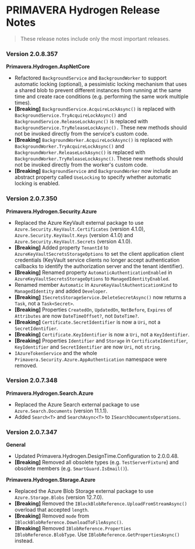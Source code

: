 # PRIMAVERA Hydrogen Release Notes

> These release notes include only the most important releases.

### <a name="2.0.8.357"></a>Version 2.0.8.357

**Primavera.Hydrogen.AspNetCore**

- Refactored `BackgroundService` and `BackgroundWorker` to support automatic locking (optional), a pessimistic locking mechanism that uses a shared blob to prevent different instances from running at the same time and create race conditions (e.g. performing the same work multiple times).
- **[Breaking]** `BackgroundService.AcquireLockAsync()` is replaced with `BackgroundService.TryAcquireLockAsync()` and `BackgroundService.ReleaseLockAsync()` is replaced with `BackgroundService.TryReleaseLockAsync().` These new methods should not be invoked directly from the service's custom code.
- **[Breaking]** `BackgroundWorker.AcquireLockAsync()` is replaced with `BackgroundWorker.TryAcquireLockAsync()` and `BackgroundWorker.ReleaseLockAsync()` is replaced with `BackgroundWorker.TryReleaseLockAsync()`. These new methods should not be invoked directly from the worker's custom code.
- **[Breaking]** `BackgroundService` and `BackgroundWorker` now include an abstract property called `UseLocking` to specify whether automatic locking is enabled.

### <a name="2.0.7.350"></a>Version 2.0.7.350

**Primavera.Hydrogen.Security.Azure**

- Replaced the Azure KeyVault external package to use `Azure.Security.KeyVault.Certificates` (version 4.1.0), `Azure.Security.KeyVault.Keys` (version 4.1.0) and `Azure.Security.KeyVault.Secrets` (version 4.1.0).
- **[Breaking]** Added property `TenantId` to `AzureKeyVaultSecretsStorageOptions` to set the client application client credentials (KeyVault service clients no longer accept authentication callbacks to identify the authorization server and the tenant identifier).
- **[Breaking]** Renamed property `AutomaticAuthenticationEnabled` in `AzureKeyVaultSecretsStorageOptions` to `ManagedIdentityEnabled`.
- Renamed member `Automatic` in `AzureKeyVaultAuthenticationKind` to `ManagedIdentity` and added `Developer`.
- **[Breaking]** `ISecretsStorageService.DeleteSecretAsync()` now returns a `Task`, not a `Task<Secret>`.
- **[Breaking]** Properties `CreatedOn`, `UpdatedOn`, `NotBefore`, `Expires` of `Attributes` are now `DateTimeOffset?`, not `DateTime?`.
- **[Breaking]** `Certificate.SecretIdentifier` is now a `Uri`, not a `SecretIdentifier`.
- **[Breaking]** `Certificate.KeyIdentifier` is now a `Uri`, not a `KeyIdentifier`.
- **[Breaking]** Properties `Identifier` and `Storage` in `CertificateIdentifier`, `KeyIdentifier` and `SecretIdentifier` are now `Uri`, not `string`.
- `IAzureTokenService` and the whole `Primavera.Security.Azure.AppAuthentication` namespace were removed.

### <a name="2.0.7.348"></a>Version 2.0.7.348

**Primavera.Hydrogen.Search.Azure**

- Replaced the Azure Search external package to use `Azure.Search.Documents` (version 11.1.1).
- Added `Search<T>` and `SearchAsync<T>` to `ISearchDocumentsOperations`.

### <a name="2.0.7.347"></a>Version 2.0.7.347

**General**

- Updated Primavera.Hydrogen.DesignTime.Configuration to 2.0.0.48.
- **[Breaking]** Removed all obsolete types (e.g. `TestServerFixture`) and obsolete members (e.g. `SmartGuard.IsEmail()`).

**Primavera.Hydrogen.Storage.Azure**

- Replaced the Azure Blob Storage external package to use `Azure.Storage.Blobs` (version 12.7.0).
- **[Breaking]** Removed the `IBlockBlobReference.UploadFromStreamAsync()` overload that accepted `length`.
- **[Breaking]** Removed `mode` from `IBlockBlobReference.DownloadToFileAsync()`.
- **[Breaking]** Removed `IBlobReference.Properties` `IBlobReference.BlobType`. Use `IBlobReference.GetPropertiesAsync()` instead.